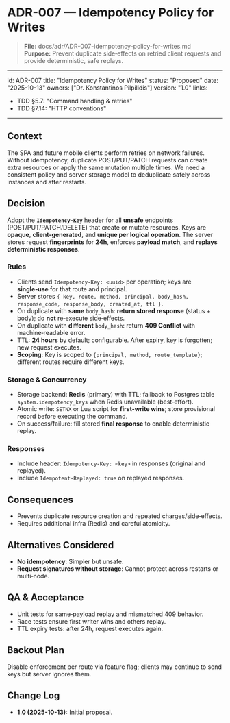# ADR-007 — Idempotency Policy for Writes

> **File:** docs/adr/ADR-007-idempotency-policy-for-writes.md  
> **Purpose:** Prevent duplicate side‑effects on retried client requests and provide deterministic, safe replays.

---
id: ADR-007
title: "Idempotency Policy for Writes"
status: "Proposed"
date: "2025-10-13"
owners: ["Dr. Konstantinos Pilpilidis"]
version: "1.0"
links:
  - TDD §5.7: "Command handling & retries"
  - TDD §7.14: "HTTP conventions"
---

## Context
The SPA and future mobile clients perform retries on network failures. Without idempotency, duplicate POST/PUT/PATCH requests can create extra resources or apply the same mutation multiple times. We need a consistent policy and server storage model to deduplicate safely across instances and after restarts.

## Decision
Adopt the **`Idempotency-Key`** header for all **unsafe** endpoints (POST/PUT/PATCH/DELETE) that create or mutate resources. Keys are **opaque**, **client‑generated**, and **unique per logical operation**. The server stores request **fingerprints** for **24h**, enforces **payload match**, and **replays deterministic responses**.

### Rules
- Clients send `Idempotency-Key: <uuid>` per operation; keys are **single‑use** for that route and principal.
- Server stores `{ key, route, method, principal, body_hash, response_code, response_body, created_at, ttl }`.
- On duplicate with **same** `body_hash`: **return stored response** (status + body); do **not** re‑execute side‑effects.
- On duplicate with **different** `body_hash`: return **409 Conflict** with machine‑readable error.
- TTL: **24 hours** by default; configurable. After expiry, key is forgotten; new request executes.
- **Scoping**: Key is scoped to `{principal, method, route_template}`; different routes require different keys.

### Storage & Concurrency
- Storage backend: **Redis** (primary) with TTL; fallback to Postgres table `system.idempotency_keys` when Redis unavailable (best‑effort).  
- Atomic write: `SETNX` or Lua script for **first‑write wins**; store provisional record before executing the command.  
- On success/failure: fill stored **final response** to enable deterministic replay.

### Responses
- Include header: `Idempotency-Key: <key>` in responses (original and replayed).  
- Include `Idempotent-Replayed: true` on replayed responses.

## Consequences
- Prevents duplicate resource creation and repeated charges/side‑effects.  
- Requires additional infra (Redis) and careful atomicity.

## Alternatives Considered
- **No idempotency**: Simpler but unsafe.  
- **Request signatures without storage**: Cannot protect across restarts or multi‑node.

## QA & Acceptance
- Unit tests for same‑payload replay and mismatched 409 behavior.  
- Race tests ensure first writer wins and others replay.  
- TTL expiry tests: after 24h, request executes again.

## Backout Plan
Disable enforcement per route via feature flag; clients may continue to send keys but server ignores them.

## Change Log
- **1.0 (2025-10-13):** Initial proposal.
